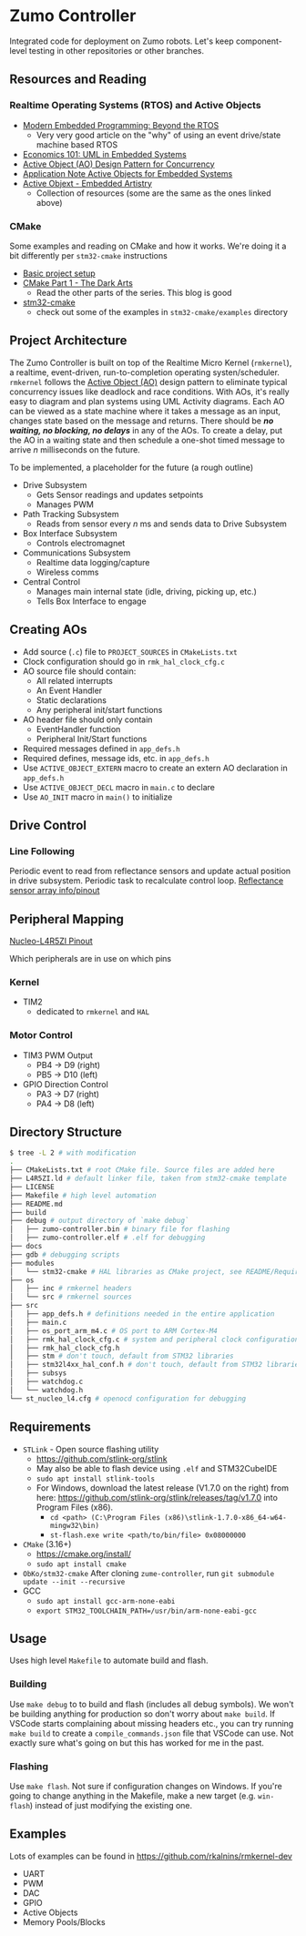 # Zumo Controller

Integrated code for deployment on Zumo robots. Let's keep component-level testing in other repositories or other branches.

## Resources and Reading

### Realtime Operating Systems (RTOS) and Active Objects

- [Modern Embedded Programming: Beyond the RTOS](https://embeddedgurus.com/state-space/category/state-machines/)
  - Very very good article on the "why" of using an event drive/state machine based RTOS
- [Economics 101: UML in Embedded Systems](https://embeddedgurus.com/state-space/2012/04/economics-101-uml-in-embedded-systems/)
- [Active Object (AO) Design Pattern for Concurrency](https://www.state-machine.com/active-object)
- [Application Note Active Objects for Embedded Systems](http://www.state-machine.com/doc/AN_Active_Objects_for_Embedded.pdf)
- [Active Objext - Embedded Artistry](https://embeddedartistry.com/fieldmanual-terms/active-object/)
  - Collection of resources (some are the same as the ones linked above)

### CMake

Some examples and reading on CMake and how it works. We're doing it a bit differently per `stm32-cmake` instructions

- [Basic project setup](https://dornerworks.com/blog/moving-embedded-projects-to-cmake/)
- [CMake Part 1 - The Dark Arts](https://blog.feabhas.com/2021/07/cmake-part-1-the-dark-arts/)
  - Read the other parts of the series. This blog is good
- [stm32-cmake](https://github.com/ObKo/stm32-cmake)
  - check out some of the examples in `stm32-cmake/examples` directory

## Project Architecture

The Zumo Controller is built on top of the Realtime Micro Kernel (`rmkernel`), a realtime, event-driven, run-to-completion operating systen/scheduler. `rmkernel` follows the [Active Object (AO)](https://www.state-machine.com/active-object) design pattern to eliminate typical concurrency issues like deadlock and race conditions.
With AOs, it's really easy to diagram and plan systems using UML Activity diagrams. Each AO can be viewed as a state machine where it takes a message as an input, changes state based on the message and returns. There should be ***no waiting, no blocking, no delays*** in any of the AOs. To create a delay, put the AO in a waiting state and then schedule a one-shot timed message to arrive _n_ milliseconds on the future.

To be implemented, a placeholder for the future (a rough outline)

- Drive Subsystem
  - Gets Sensor readings and updates setpoints
  - Manages PWM
- Path Tracking Subsystem
  - Reads from sensor every _n_ ms and sends data to Drive Subsystem
- Box Interface Subsystem
  - Controls electromagnet
- Communications Subsystem
  - Realtime data logging/capture
  - Wireless comms
- Central Control
  - Manages main internal state (idle, driving, picking up, etc.)
  - Tells Box Interface to engage

## Creating AOs

- Add source (`.c`) file to `PROJECT_SOURCES` in `CMakeLists.txt`
- Clock configuration should go in `rmk_hal_clock_cfg.c`
- AO source file should contain:
  - All related interrupts
  - An Event Handler
  - Static declarations
  - Any peripheral init/start functions
- AO header file should only contain
  - EventHandler function
  - Peripheral Init/Start functions
- Required messages defined in `app_defs.h`
- Required defines, message ids, etc. in `app_defs.h`
- Use `ACTIVE_OBJECT_EXTERN` macro to create an extern AO declaration in `app_defs.h`
- Use `ACTIVE_OBJECT_DECL` macro in `main.c` to declare
- Use `AO_INIT` macro in `main()` to initialize

## Drive Control

### Line Following

Periodic event to read from reflectance sensors and update actual position in drive subsystem.
Periodic task to recalculate control loop.
[Reflectance sensor array info/pinout](https://www.pololu.com/docs/0J57/2.c) 
## Peripheral Mapping

[Nucleo-L4R5ZI Pinout](https://os.mbed.com/platforms/NUCLEO-L4R5ZI/)

Which peripherals are in use on which pins

### Kernel

- TIM2
  - dedicated to `rmkernel` and `HAL`

### Motor Control

- TIM3 PWM Output
  - PB4 -> D9 (right)
  - PB5 -> D10 (left)
- GPIO Direction Control
  - PA3 -> D7 (right)
  - PA4 -> D8 (left)

## Directory Structure

```bash
$ tree -L 2 # with modification
.
├── CMakeLists.txt # root CMake file. Source files are added here
├── L4R5ZI.ld # default linker file, taken from stm32-cmake template
├── LICENSE
├── Makefile # high level automation
├── README.md
├── build
├── debug # output directory of `make debug`
│   ├── zumo-controller.bin # binary file for flashing
│   ├── zumo-controller.elf # .elf for debugging
├── docs
├── gdb # debugging scripts
├── modules
│   └── stm32-cmake # HAL libraries as CMake project, see README/Requirements for notes on installation
├── os
│   ├── inc # rmkernel headers
│   └── src # rmkernel sources
├── src
│   ├── app_defs.h # definitions needed in the entire application
│   ├── main.c
│   ├── os_port_arm_m4.c # OS port to ARM Cortex-M4
│   ├── rmk_hal_clock_cfg.c # system and peripheral clock configuration
│   ├── rmk_hal_clock_cfg.h
│   ├── stm # don't touch, default from STM32 libraries
│   ├── stm32l4xx_hal_conf.h # don't touch, default from STM32 libraries
│   ├── subsys
│   ├── watchdog.c
│   └── watchdog.h
└── st_nucleo_l4.cfg # openocd configuration for debugging
```

## Requirements

- `STLink` - Open source flashing utility
  - <https://github.com/stlink-org/stlink>
  - May also be able to flash device using `.elf` and STM32CubeIDE
  - `sudo apt install stlink-tools`
  - For Windows, download the latest release (V1.7.0 on the right) from here: <https://github.com/stlink-org/stlink/releases/tag/v1.7.0> into Program Files (x86).
    - `cd <path> (C:\Program Files (x86)\stlink-1.7.0-x86_64-w64-mingw32\bin)`
    - `st-flash.exe write <path/to/bin/file> 0x08000000`
- `CMake` (3.16+)
  - <https://cmake.org/install/>
  - `sudo apt install cmake`
- `ObKo/stm32-cmake`
  After cloning `zume-controller`, run `git submodule update --init --recursive`
- GCC
  - `sudo apt install gcc-arm-none-eabi`
  - `export STM32_TOOLCHAIN_PATH=/usr/bin/arm-none-eabi-gcc`

## Usage

Uses high level `Makefile` to automate build and flash.

### Building

Use `make debug` to to build and flash (includes all debug symbols). We won't be building anything for production so don't worry about `make build`.
If VSCode starts complaining about missing headers etc., you can try running `make build` to create a `compile_commands.json` file that VSCode can use.
Not exactly sure what's going on but this has worked for me in the past.

### Flashing

Use `make flash`. Not sure if configuration changes on Windows. If you're going to change anything in the Makefile, make a new target (e.g. `win-flash`) instead of just modifying the existing one.

## Examples

Lots of examples can be found in <https://github.com/rkalnins/rmkernel-dev>

- UART
- PWM
- DAC
- GPIO
- Active Objects
- Memory Pools/Blocks

